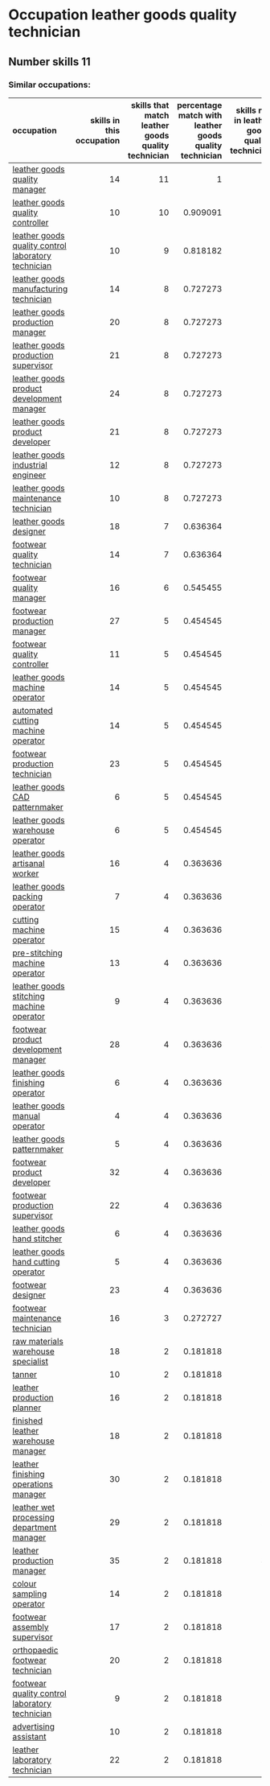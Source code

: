 # Occupation leather goods quality technician
## Number skills 11
### Similar occupations:
| occupation                                                                                                    |   skills in this occupation |   skills that match leather goods quality technician |   percentage match with leather goods quality technician |   skills not in leather goods quality technician |
|:--------------------------------------------------------------------------------------------------------------|----------------------------:|-----------------------------------------------------:|---------------------------------------------------------:|-------------------------------------------------:|
| [leather goods quality manager](leather_goods_quality_manager.md)                                             |                          14 |                                                   11 |                                                 1        |                                                3 |
| [leather goods quality controller](leather_goods_quality_controller.md)                                       |                          10 |                                                   10 |                                                 0.909091 |                                                0 |
| [leather goods quality control laboratory technician](leather_goods_quality_control_laboratory_technician.md) |                          10 |                                                    9 |                                                 0.818182 |                                                1 |
| [leather goods manufacturing technician](leather_goods_manufacturing_technician.md)                           |                          14 |                                                    8 |                                                 0.727273 |                                                6 |
| [leather goods production manager](leather_goods_production_manager.md)                                       |                          20 |                                                    8 |                                                 0.727273 |                                               12 |
| [leather goods production supervisor](leather_goods_production_supervisor.md)                                 |                          21 |                                                    8 |                                                 0.727273 |                                               13 |
| [leather goods product development manager](leather_goods_product_development_manager.md)                     |                          24 |                                                    8 |                                                 0.727273 |                                               16 |
| [leather goods product developer](leather_goods_product_developer.md)                                         |                          21 |                                                    8 |                                                 0.727273 |                                               13 |
| [leather goods industrial engineer](leather_goods_industrial_engineer.md)                                     |                          12 |                                                    8 |                                                 0.727273 |                                                4 |
| [leather goods maintenance technician](leather_goods_maintenance_technician.md)                               |                          10 |                                                    8 |                                                 0.727273 |                                                2 |
| [leather goods designer](leather_goods_designer.md)                                                           |                          18 |                                                    7 |                                                 0.636364 |                                               11 |
| [footwear quality technician](footwear_quality_technician.md)                                                 |                          14 |                                                    7 |                                                 0.636364 |                                                7 |
| [footwear quality manager](footwear_quality_manager.md)                                                       |                          16 |                                                    6 |                                                 0.545455 |                                               10 |
| [footwear production manager](footwear_production_manager.md)                                                 |                          27 |                                                    5 |                                                 0.454545 |                                               22 |
| [footwear quality controller](footwear_quality_controller.md)                                                 |                          11 |                                                    5 |                                                 0.454545 |                                                6 |
| [leather goods machine operator](leather_goods_machine_operator.md)                                           |                          14 |                                                    5 |                                                 0.454545 |                                                9 |
| [automated cutting machine operator](automated_cutting_machine_operator.md)                                   |                          14 |                                                    5 |                                                 0.454545 |                                                9 |
| [footwear production technician](footwear_production_technician.md)                                           |                          23 |                                                    5 |                                                 0.454545 |                                               18 |
| [leather goods CAD patternmaker](leather_goods_CAD_patternmaker.md)                                           |                           6 |                                                    5 |                                                 0.454545 |                                                1 |
| [leather goods warehouse operator](leather_goods_warehouse_operator.md)                                       |                           6 |                                                    5 |                                                 0.454545 |                                                1 |
| [leather goods artisanal worker](leather_goods_artisanal_worker.md)                                           |                          16 |                                                    4 |                                                 0.363636 |                                               12 |
| [leather goods packing operator](leather_goods_packing_operator.md)                                           |                           7 |                                                    4 |                                                 0.363636 |                                                3 |
| [cutting machine operator](cutting_machine_operator.md)                                                       |                          15 |                                                    4 |                                                 0.363636 |                                               11 |
| [pre-stitching machine operator](pre-stitching_machine_operator.md)                                           |                          13 |                                                    4 |                                                 0.363636 |                                                9 |
| [leather goods stitching machine operator](leather_goods_stitching_machine_operator.md)                       |                           9 |                                                    4 |                                                 0.363636 |                                                5 |
| [footwear product development manager](footwear_product_development_manager.md)                               |                          28 |                                                    4 |                                                 0.363636 |                                               24 |
| [leather goods finishing operator](leather_goods_finishing_operator.md)                                       |                           6 |                                                    4 |                                                 0.363636 |                                                2 |
| [leather goods manual operator](leather_goods_manual_operator.md)                                             |                           4 |                                                    4 |                                                 0.363636 |                                                0 |
| [leather goods patternmaker](leather_goods_patternmaker.md)                                                   |                           5 |                                                    4 |                                                 0.363636 |                                                1 |
| [footwear product developer](footwear_product_developer.md)                                                   |                          32 |                                                    4 |                                                 0.363636 |                                               28 |
| [footwear production supervisor](footwear_production_supervisor.md)                                           |                          22 |                                                    4 |                                                 0.363636 |                                               18 |
| [leather goods hand stitcher](leather_goods_hand_stitcher.md)                                                 |                           6 |                                                    4 |                                                 0.363636 |                                                2 |
| [leather goods hand cutting operator](leather_goods_hand_cutting_operator.md)                                 |                           5 |                                                    4 |                                                 0.363636 |                                                1 |
| [footwear designer](footwear_designer.md)                                                                     |                          23 |                                                    4 |                                                 0.363636 |                                               19 |
| [footwear maintenance technician](footwear_maintenance_technician.md)                                         |                          16 |                                                    3 |                                                 0.272727 |                                               13 |
| [raw materials warehouse specialist](raw_materials_warehouse_specialist.md)                                   |                          18 |                                                    2 |                                                 0.181818 |                                               16 |
| [tanner](tanner.md)                                                                                           |                          10 |                                                    2 |                                                 0.181818 |                                                8 |
| [leather production planner](leather_production_planner.md)                                                   |                          16 |                                                    2 |                                                 0.181818 |                                               14 |
| [finished leather warehouse manager](finished_leather_warehouse_manager.md)                                   |                          18 |                                                    2 |                                                 0.181818 |                                               16 |
| [leather finishing operations manager](leather_finishing_operations_manager.md)                               |                          30 |                                                    2 |                                                 0.181818 |                                               28 |
| [leather wet processing department manager](leather_wet_processing_department_manager.md)                     |                          29 |                                                    2 |                                                 0.181818 |                                               27 |
| [leather production manager](leather_production_manager.md)                                                   |                          35 |                                                    2 |                                                 0.181818 |                                               33 |
| [colour sampling operator](colour_sampling_operator.md)                                                       |                          14 |                                                    2 |                                                 0.181818 |                                               12 |
| [footwear assembly supervisor](footwear_assembly_supervisor.md)                                               |                          17 |                                                    2 |                                                 0.181818 |                                               15 |
| [orthopaedic footwear technician](orthopaedic_footwear_technician.md)                                         |                          20 |                                                    2 |                                                 0.181818 |                                               18 |
| [footwear quality control laboratory technician](footwear_quality_control_laboratory_technician.md)           |                           9 |                                                    2 |                                                 0.181818 |                                                7 |
| [advertising assistant](advertising_assistant.md)                                                             |                          10 |                                                    2 |                                                 0.181818 |                                                8 |
| [leather laboratory technician](leather_laboratory_technician.md)                                             |                          22 |                                                    2 |                                                 0.181818 |                                               20 |
